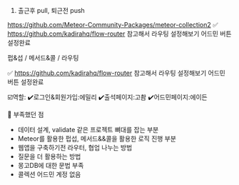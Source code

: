 
1. 출근후 pull,  퇴근전 push


https://github.com/Meteor-Community-Packages/meteor-collection2
✅ https://github.com/kadirahq/flow-router 참고해서 라우팅 설정해보기 어드민 버튼 설정완료


펍&섭 / 메서드&콜 / 라우팅

✅ https://github.com/kadirahq/flow-router 참고해서 라우팅 설정해보기
어드민 버튼 설정완료



☑️역할:
✔️로그인&회원가입:에밀리 ✔️출석페이지:고촴 ✔️어드민페이지:에이든


🚀 부족했던 점
 -  데이터 설계, validate 같은 프로젝트 뼈대를 잡는 부분 
 -  Meteor를 활용한 펍섭, 메서드&&콜을 활용한 로직 진행 부분
 -  웹앱을 구축하기전 라우터, 협업 나누는 방법
 -  질문을 더 활용하는 방법
 -  몽고DB에 대한 문법 부족
 -  콜렉션 어드민 계정 없음

